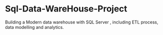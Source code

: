 # Sql-Data-WareHouse-Project
Building a Modern data warehouse with SQL Server , including ETL process, data modelling and analytics.
